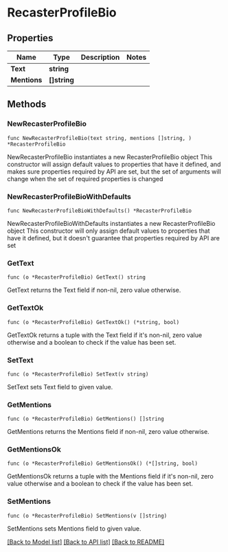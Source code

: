# RecasterProfileBio

## Properties

Name | Type | Description | Notes
------------ | ------------- | ------------- | -------------
**Text** | **string** |  | 
**Mentions** | **[]string** |  | 

## Methods

### NewRecasterProfileBio

`func NewRecasterProfileBio(text string, mentions []string, ) *RecasterProfileBio`

NewRecasterProfileBio instantiates a new RecasterProfileBio object
This constructor will assign default values to properties that have it defined,
and makes sure properties required by API are set, but the set of arguments
will change when the set of required properties is changed

### NewRecasterProfileBioWithDefaults

`func NewRecasterProfileBioWithDefaults() *RecasterProfileBio`

NewRecasterProfileBioWithDefaults instantiates a new RecasterProfileBio object
This constructor will only assign default values to properties that have it defined,
but it doesn't guarantee that properties required by API are set

### GetText

`func (o *RecasterProfileBio) GetText() string`

GetText returns the Text field if non-nil, zero value otherwise.

### GetTextOk

`func (o *RecasterProfileBio) GetTextOk() (*string, bool)`

GetTextOk returns a tuple with the Text field if it's non-nil, zero value otherwise
and a boolean to check if the value has been set.

### SetText

`func (o *RecasterProfileBio) SetText(v string)`

SetText sets Text field to given value.


### GetMentions

`func (o *RecasterProfileBio) GetMentions() []string`

GetMentions returns the Mentions field if non-nil, zero value otherwise.

### GetMentionsOk

`func (o *RecasterProfileBio) GetMentionsOk() (*[]string, bool)`

GetMentionsOk returns a tuple with the Mentions field if it's non-nil, zero value otherwise
and a boolean to check if the value has been set.

### SetMentions

`func (o *RecasterProfileBio) SetMentions(v []string)`

SetMentions sets Mentions field to given value.



[[Back to Model list]](../README.md#documentation-for-models) [[Back to API list]](../README.md#documentation-for-api-endpoints) [[Back to README]](../README.md)


